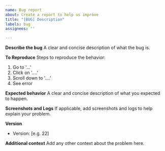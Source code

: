 ```yaml
---
name: Bug report
about: Create a report to help us improve
title: "[BUG] Description"
labels: bug
assignees: ''

---
```


**Describe the bug**
A clear and concise description of what the bug is.

**To Reproduce**
Steps to reproduce the behavior:
1. Go to '...'
2. Click on '....'
3. Scroll down to '....'
4. See error

**Expected behavior**
A clear and concise description of what you expected to happen.

**Screenshots and Logs**
If applicable, add screenshots and logs to help explain your problem.

**Version**
 - Version: [e.g. 22]

**Additional context**
Add any other context about the problem here.
